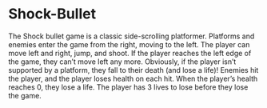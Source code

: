 # Shock-Bullet
The Shock bullet game is a classic side-scrolling platformer. 
Platforms and enemies enter the game from the right, moving to the left. 
The player can move left and right, jump, and shoot. 
If the player reaches the left edge of the game, they can’t move left any more.
Obviously, if the player isn’t supported by a platform, they fall to their death (and lose a life)! 
Enemies hit the player, and the player loses health on each hit.
When the player’s health reaches 0, they lose a life. 
The player has 3 lives to lose before they lose the game.
